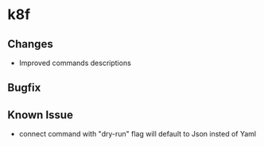 # k8f 
## Changes
- Improved commands descriptions
## Bugfix
## Known Issue
- connect command with "dry-run" flag will default to Json insted of Yaml
<!-- ## Bugfix -->
<!-- ## Braking changes -->     
